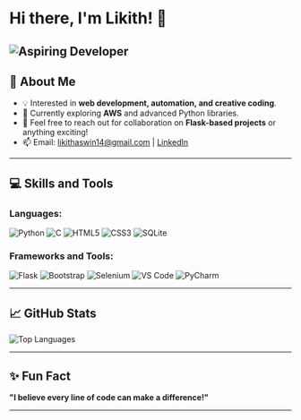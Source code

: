 
# Hi there, I'm Likith! 👋

![Aspiring Developer](https://media4.giphy.com/media/v1.Y2lkPTc5MGI3NjExamw5YmFmNnJtbzYzZWp3cjR1bWxidnRvMWVxazlzZmhtYmp0aDNtOCZlcD12MV9pbnRlcm5hbF9naWZfYnlfaWQmY3Q9Zw/PmAjqmm4beKervYzFr/giphy.gif)
---

## 🌟 About Me
- 💡 Interested in **web development, automation, and creative coding**.
- 🌱 Currently exploring **AWS** and advanced Python libraries.
- 💬 Feel free to reach out for collaboration on **Flask-based projects** or anything exciting!
- 📫 Email: likithaswin14@gmail.com | [LinkedIn](https://www.linkedin.com/in/likith-aswin-7ba127276/)

---

## 💻 Skills and Tools
### Languages:
![Python](https://img.shields.io/badge/Python-3776AB?style=for-the-badge&logo=python&logoColor=white)
![C](https://img.shields.io/badge/C-A8B9CC?style=for-the-badge&logo=c&logoColor=black)
![HTML5](https://img.shields.io/badge/HTML5-E34F26?style=for-the-badge&logo=html5&logoColor=white)
![CSS3](https://img.shields.io/badge/CSS3-1572B6?style=for-the-badge&logo=css3&logoColor=white)
![SQLite](https://img.shields.io/badge/SQLite-003B57?style=for-the-badge&logo=sqlite&logoColor=white)

### Frameworks and Tools:
![Flask](https://img.shields.io/badge/Flask-000000?style=for-the-badge&logo=flask&logoColor=white)
![Bootstrap](https://img.shields.io/badge/Bootstrap-563D7C?style=for-the-badge&logo=bootstrap&logoColor=white)
![Selenium](https://img.shields.io/badge/Selenium-43B02A?style=for-the-badge&logo=selenium&logoColor=white)
![VS Code](https://img.shields.io/badge/VS%20Code-007ACC?style=for-the-badge&logo=visual-studio-code&logoColor=white)
![PyCharm](https://img.shields.io/badge/PyCharm-000000?style=for-the-badge&logo=pycharm&logoColor=white)

---


## 📈 GitHub Stats
![Top Languages](https://github-readme-stats.vercel.app/api/top-langs/?username=likithAswin74&layout=compact&theme=radical)

---

## ✨ Fun Fact
**"I believe every line of code can make a difference!"**

---
